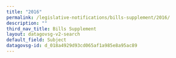 ```yaml
---
title: "2016"
permalink: /legislative-notifications/bills-supplement/2016/
description: ""
third_nav_title: Bills Supplement
layout: datagovsg-v2-search
default_field: Subject
datagovsg-id: d_018a4929d93cd065af1a985e8a95ac89
---
```


